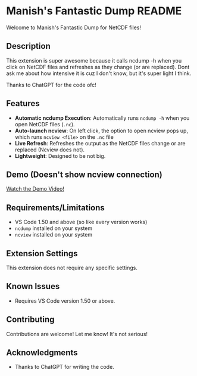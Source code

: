 # Manish's Fantastic Dump README
Welcome to Manish's Fantastic Dump for NetCDF files!

## Description

This extension is super awesome because it calls ncdump -h when you click on NetCDF files and refreshes as they change (or are replaced). Dont ask me about how intensive it is cuz I don't know, but it's super light I think.

Thanks to ChatGPT for the code ofc!


## Features

- **Automatic ncdump Execution**: Automatically runs `ncdump -h` when you open NetCDF files (`.nc`).
- **Auto-launch ncview**: On left click, the option to open ncview pops up, which runs `ncview <file>` on the `.nc` file
- **Live Refresh**: Refreshes the output as the NetCDF files change or are replaced (Ncview does not).
- **Lightweight**: Designed to be not big.


## Demo (Doesn't show ncview connection)
[Watch the Demo Video!](https://www.youtube.com/watch?v=qupHdyMKcIg) <!-- Replace with the actual URL of our demo video -->

## Requirements/Limitations

- VS Code 1.50 and above (so like every version works)
- `ncdump` installed on your system
- `ncview` installed on your system

## Extension Settings

This extension does not require any specific settings.

## Known Issues

- Requires VS Code version 1.50 or above.

## Contributing

Contributions are welcome! Let me know! It's not serious!

## Acknowledgments

- Thanks to ChatGPT for writing the code.